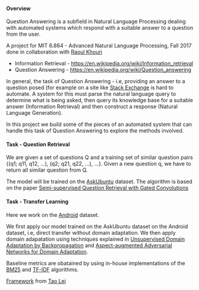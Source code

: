#### Overview

Question Answering is a subfield in Natural Language Processing dealing with automated systems which respond with a suitable answer to a question from the user.

A project for MIT 6.864 - Advanced Natural Language Processing, Fall 2017 done in collaboration with [Raoul Khouri](https://github.com/Keyrat06)

* Information Retrieval - <https://en.wikipedia.org/wiki/Information_retrieval>
* Question Answering - <https://en.wikipedia.org/wiki/Question_answering>

In general, the task of Question Answering - i.e, providing an answer to a question posed (for example on a site like [Stack Exchange](https://stackexchange.com/) is hard to automate. A system for this must parse the natural language query to determine what is being asked, then query its knowledge base for a suitable answer (Information Retrieval) and then construct a response (Natural Language Generation).

In this project we build some of the pieces of an automated system that can handle this task of Question Answering to explore the methods involved.


#### Task - Question Retrieval

We are given a set of questions Q and a training set of similar question pairs {(q1; q11, q12, ...), (q2; q21, q22, ...), ...}. Given a new question q, we have to return all similar question from Q.

The model will be trained on the [AskUbuntu](https://github.com/taolei87/askubuntu) dataset. The algorithm is based on the paper [Semi-supervised Question Retrieval with Gated Convolutions](https://arxiv.org/pdf/1512.05726.pdf)


#### Task - Transfer Learning

Here we work on the [Android](https://github.com/jiangfeng1124/Android) dataset.

We first apply our model trained on the AskUbuntu dataset on the Android dataset, i.e, direct transfer without domain adaptation. We then apply domain adapatation using techniques explained in [Unsupervised Domain Adaptation by Backpropagation](https://arxiv.org/pdf/1409.7495.pdf) and [Aspect-augmented Adversarial Networks for Domain Adaptation](https://arxiv.org/pdf/1701.00188.pdf).


Baseline metrics are obatained by using in-house implementations of the  [BM25](http://www.staff.city.ac.uk/~sb317/papers/foundations_bm25_review.pdf) and [TF-IDF](https://en.wikipedia.org/wiki/Tf%E2%80%93idf) algorithms.

[Framework](https://github.com/taolei87) from [Tao Lei](https://people.csail.mit.edu/taolei/)
